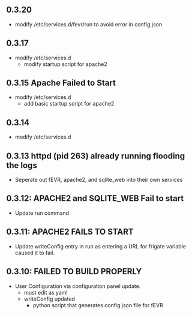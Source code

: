 <!-- https://developers.home-assistant.io/docs/add-ons/presentation#keeping-a-changelog -->
## 0.3.20
- modify /etc/services.d/fevr/run to avoid error in config.json

## 0.3.17
- modify /etc/services.d
  - modify startup script for apache2

## 0.3.15 Apache Failed to Start
- modify /etc/services.d
  - add basic startup script for apache2

## 0.3.14
- modify /etc/services.d

## 0.3.13 httpd (pid 263) already running flooding the logs
- Seperate out fEVR, apache2, and sqlite_web into their own services

## 0.3.12: APACHE2 and SQLITE_WEB Fail to start
- Update run command

## 0.3.11:  APACHE2 FAILS TO START
- Update writeConfig entry in run as entering a URL for frigate variable caused it to fail.

## 0.3.10: FAILED TO BUILD PROPERLY

- User Configuration via configuration panel update.
  - must edit as yaml
  - writeConfig updated
    - python script that generates config.json file for fEVR
